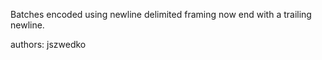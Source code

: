 Batches encoded using newline delimited framing now end with a trailing newline.

authors: jszwedko
